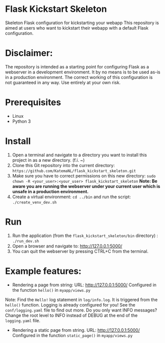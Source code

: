 # Flask Kickstart Skeleton

Skeleton Flask configuration for kickstarting your webapp
This repository is aimed at users who want to kickstart their webapp with a default Flask configuration.

# Disclaimer:
The repository is intended as a starting point for configuring Flask as a webserver in a development environment. 
It by no means is to be used as-is in a production environment.
The correct working of this configuration is not guaranteed in any way. Use entirely at your own risk. 
  

# Prerequisites
- Linux
- Python 3

# Install
1. Open a terminal and navigate to a directory you want to install this project in as a new directory. (f.i. ~)
2. Clone this Git repository into the current directory: `https://github.com/KatemaNL/flask_kickstart_skeleton.git`
3. Make sure you have to correct permissions on this new directory: `sudo chown -R <your_user>:<your_user> flask_kickstart_skeleton` **Note: Be aware you are running the webserver under your current user which is unsafe in a production environment.**
4. Create a virtual environment: `cd ../bin` and run the script: `./create_venv_dev.sh`


# Run
1. Run the application (from the `flask_kickstart_skeleton/bin` directory) : `./run_dev.sh`
2. Open a browser and navigate to: http://127.0.0.1:5000/
3. You can quit the webserver by pressing CTRL+C from the terminal.

# Example features:
- Rendering a page from string: URL: http://127.0.0.1:5000/ Configured in the function `hello()` in `myapp/views.py`

Note: Find the `Hello!` log statement in `log/info.log`. It is triggered from the `hello()` function. Logging is already configured for you!
See the `conf/logging.yaml` file to find out more. Do you only want INFO messages? Change the root level to INFO instead of DEBUG at the end of the `logging.yaml` file.
  
- Rendering a static page from string. URL: http://127.0.0.1:5000/ Configured in the function `static_page()` in `myapp/views.py`
